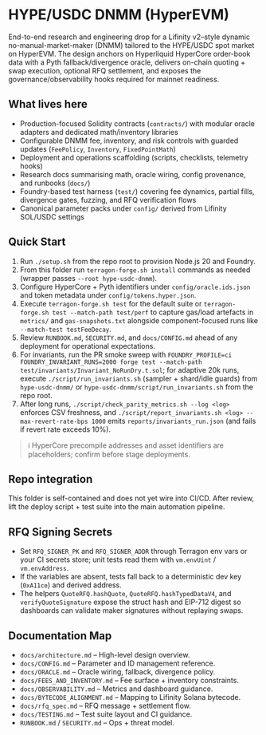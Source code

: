 # HYPE/USDC DNMM (HyperEVM)

End-to-end research and engineering drop for a Lifinity v2–style dynamic no-manual-market-maker (DNMM) tailored to the HYPE/USDC spot market on HyperEVM. The design anchors on Hyperliquid HyperCore order-book data with a Pyth fallback/divergence oracle, delivers on-chain quoting + swap execution, optional RFQ settlement, and exposes the governance/observability hooks required for mainnet readiness.

## What lives here

- Production-focused Solidity contracts (`contracts/`) with modular oracle adapters and dedicated math/inventory libraries
- Configurable DNMM fee, inventory, and risk controls with guarded updates (`FeePolicy`, `Inventory`, `FixedPointMath`)
- Deployment and operations scaffolding (scripts, checklists, telemetry hooks)
- Research docs summarising math, oracle wiring, config provenance, and runbooks (`docs/`)
- Foundry-based test harness (`test/`) covering fee dynamics, partial fills, divergence gates, fuzzing, and RFQ verification flows
- Canonical parameter packs under `config/` derived from Lifinity SOL/USDC settings

## Quick Start

1. Run `./setup.sh` from the repo root to provision Node.js 20 and Foundry.
2. From this folder run `terragon-forge.sh install` commands as needed (wrapper passes `--root hype-usdc-dnmm`).
3. Configure HyperCore + Pyth identifiers under `config/oracle.ids.json` and token metadata under `config/tokens.hyper.json`.
4. Execute `terragon-forge.sh test` for the default suite or `terragon-forge.sh test --match-path test/perf` to capture gas/load artefacts in `metrics/` and `gas-snapshots.txt` alongside component-focused runs like `--match-test testFeeDecay`.
5. Review `RUNBOOK.md`, `SECURITY.md`, and `docs/CONFIG.md` ahead of any deployment for operational expectations.
6. For invariants, run the PR smoke sweep with `FOUNDRY_PROFILE=ci FOUNDRY_INVARIANT_RUNS=2000 forge test --match-path test/invariants/Invariant_NoRunDry.t.sol`; for adaptive 20k runs, execute `./script/run_invariants.sh` (sampler + shard/idle guards) from `hype-usdc-dnmm/` or `hype-usdc-dnmm/script/run_invariants.sh` from the repo root.
7. After long runs, `./script/check_parity_metrics.sh --log <log>` enforces CSV freshness, and `./script/report_invariants.sh <log> --max-revert-rate-bps 1000` emits `reports/invariants_run.json` (and fails if revert rate exceeds 10%).

> ℹ️  HyperCore precompile addresses and asset identifiers are placeholders; confirm before stage deployments.

## Repo integration

This folder is self-contained and does not yet wire into CI/CD. After review, lift the deploy script + test suite into the main automation pipeline.

## RFQ Signing Secrets
- Set `RFQ_SIGNER_PK` and `RFQ_SIGNER_ADDR` through Terragon env vars or your CI secrets store; unit tests read them with `vm.envUint` / `vm.envAddress`.
- If the variables are absent, tests fall back to a deterministic dev key (`0xA11ce`) and derived address.
- The helpers `QuoteRFQ.hashQuote`, `QuoteRFQ.hashTypedDataV4`, and `verifyQuoteSignature` expose the struct hash and EIP-712 digest so dashboards can validate maker signatures without replaying swaps.

## Documentation Map

- `docs/architecture.md` – High-level design overview.
- `docs/CONFIG.md` – Parameter and ID management reference.
- `docs/ORACLE.md` – Oracle wiring, fallback, divergence policy.
- `docs/FEES_AND_INVENTORY.md` – Fee surface + inventory constraints.
- `docs/OBSERVABILITY.md` – Metrics and dashboard guidance.
- `docs/BYTECODE_ALIGNMENT.md` – Mapping to Lifinity Solana bytecode.
- `docs/rfq_spec.md` – RFQ message + settlement flow.
- `docs/TESTING.md` – Test suite layout and CI guidance.
- `RUNBOOK.md` / `SECURITY.md` – Ops + threat model.
